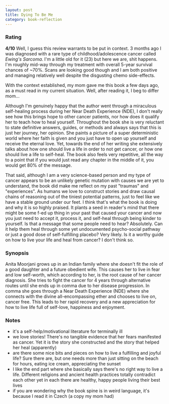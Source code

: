 ```yaml
---
layout: post
title: Dying To Be Me
category: book-reflection
---
```


### Rating
**4/10** Well, I guess this review warrants to be put in context. 3 months ago I was diagnosed with a rare type of childhood/adolescence cancer called *Ewing's Sarcoma*. I'm a little old for it (23) but here we are, shit happens. I'm roughly mid-way through my treatment with overall 5-year survival chances of ~70%. Scans are looking good though and I am both positive and managing relatively well despite the disgusting chemo side-effects.
  
With the context established, my mom gave me this book a few days ago, as a must read in my current situation. Well, after reading it, I beg to differ mom...
  
Although I'm genuinely happy that the author went through a miraculous self-healing process during her Near Death Experience (NDE), I don't really see how this brings hope to other cancer patients, nor how does it qualify her to teach how to heal yourself. Throughout the book she is very reluctant to state definitive answers, guides, or methods and always says that this is just her journey, her opinion. She paints a picture of a super deterministic world where her faith is given and you just have to open up yourself and receive the eternal love. Yet, towards the end of her writing she extensively talks about how one should live a life in order to not get cancer, or how one should live a life to self-heal. The book also feels very repetitive, all the way to a point that if you would just read any chapter in the middle of it, you would get 80% of the message. 
  
That said, although I am a very science-based person and my type of cancer appears to be an unlikely genetic mutation with causes we are yet to understand, the book did make me reflect on my past "traumas" and "experiences". As humans we love to construct stories and draw causal chains of reasoning out of the tiniest potential patterns, just to feel like we have a stable ground under our feet. I think that's what the book is doing and why it is so highly praised. It plants a seed in reader's mind that there might be some f-ed up thing in your past that caused your cancer and now you just need to accept it, process it, and self-heal through being kinder to yourself. Is that a message that some people need to hear? Absolutely. Can it help them heal through some yet undocumented psycho-social pathway or just a good dose of self-fulfilling placebo? Very likely. Is it a worthy guide on how to live your life and heal from cancer? I don't think so.

### Synopsis
Anita Moorjani grows up in an Indian family where she doesn't fit the role of a good daughter and a future obedient wife. This causes her to live in fear and low self-worth, which according to her, is the root cause of her cancer diagnosis. She tries to fight the cancer for 4 years through alternative routes until she ends up in comma due to her disease progression. In comma she goes through a Near Death Experience (NDE) where she connects with the divine all-encompassing ether and chooses to live on, cancer free. This leads to her rapid recovery and a new appreciation for how to live life full of self-love, happiness and enjoyment. 

### Notes
- it's a self-help/motivational literature for terminally ill
- we love stories! There's no tangible evidence that her fears manifested as cancer. Yet it is the story she constructed and the story that helped her heal (apparently)
- are there some nice bits and pieces on how to live a fulfilling and joyful life? Sure there are, but one needs more than just sitting on the beach for hours, eating ice cream, appreciating the sunset
- I like the end part where she basically says there's no right way to live a life. Different religions and ancient health practices totally contradict each other yet in each there are healthy, happy people living their best lives
- if you are wondering why the book spine is in weird language, it's because I read it in Czech (a copy my mom had)